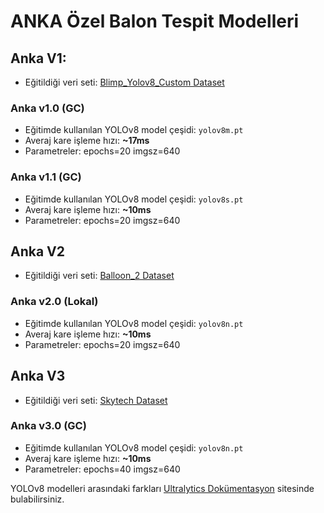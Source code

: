 # ANKA Özel Balon Tespit Modelleri

## Anka V1:
- Eğitildiği veri seti: [Blimp_Yolov8_Custom Dataset](https://universe.roboflow.com/prasku-mxsdv/blimp_yolo_v8_custom)

### Anka v1.0 (GC)
- Eğitimde kullanılan YOLOv8 model çeşidi: `yolov8m.pt`
- Averaj kare işleme hızı: **~17ms**
- Parametreler: epochs=20 imgsz=640

### Anka v1.1 (GC)
- Eğitimde kullanılan YOLOv8 model çeşidi: `yolov8s.pt`
- Averaj kare işleme hızı: **~10ms**
- Parametreler: epochs=20 imgsz=640

## Anka V2
- Eğitildiği veri seti: [Balloon_2 Dataset](https://universe.roboflow.com/balloon-mytgt/balloon2-wklvy)

### Anka v2.0 (Lokal)
- Eğitimde kullanılan YOLOv8 model çeşidi: `yolov8n.pt`
- Averaj kare işleme hızı: **~10ms**
- Parametreler: epochs=20 imgsz=640

## Anka V3
- Eğitildiği veri seti: [Skytech Dataset](https://universe.roboflow.com/robot-arzfa/skytech)

### Anka v3.0 (GC)
- Eğitimde kullanılan YOLOv8 model çeşidi: `yolov8n.pt`
- Averaj kare işleme hızı: **~10ms**
- Parametreler: epochs=40 imgsz=640

YOLOv8 modelleri arasındaki farkları [Ultralytics Dokümentasyon](https://docs.ultralytics.com/models/yolov8/#performance-metrics) sitesinde bulabilirsiniz.
